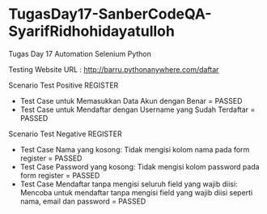 # TugasDay17-SanberCodeQA-SyarifRidhohidayatulloh

Tugas Day 17 Automation Selenium Python

Testing Website URL : http://barru.pythonanywhere.com/daftar

Scenario Test Positive REGISTER

- Test Case untuk Memasukkan Data Akun dengan Benar = PASSED
- Test Case untuk Mendaftar dengan Username yang Sudah Terdaftar = PASSED

Scenario Test Negative REGISTER

- Test Case Nama yang kosong: Tidak mengisi kolom nama pada form register = PASSED
- Test Case Password yang kosong: Tidak mengisi kolom password pada form register = PASSED
- Test Case Mendaftar tanpa mengisi seluruh field yang wajib diisi: Mencoba untuk mendaftar tanpa mengisi field yang wajib diisi seperti nama, email dan password = PASSED

